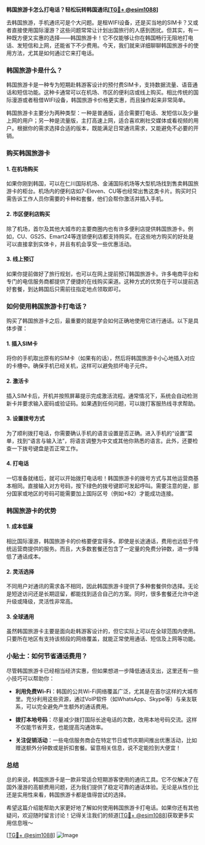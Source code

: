 **韩国旅游卡怎么打电话？轻松玩转韩国通讯[[TG💪+ @esim1088](https://t.me/s/esim1088)]**

去韩国旅游，手机通讯可是个大问题。是租WIFI设备，还是买当地的SIM卡？又或者直接使用国际漫游？这些问题常常让计划出国旅行的人感到困扰。但其实，有一种既方便又实惠的选择——韩国旅游卡！它不仅能够让你在韩国畅行无阻地打电话、发短信和上网，还能省下不少费用。今天，我们就来详细聊聊韩国旅游卡的使用方法，尤其是如何通过它来打电话。

### 韩国旅游卡是什么？

韩国旅游卡是一种专为短期赴韩游客设计的预付费SIM卡，支持数据流量、语音通话和短信功能。这种卡通常可以在机场、市区的便利店或线上购买。相比传统的国际漫游或者租借WIFI设备，韩国旅游卡价格更实惠，而且操作起来非常简单。

韩国旅游卡主要分为两种类型：一种是普通版，适合需要打电话、发短信以及少量上网的用户；另一种是流量版，主打高速上网，适合喜欢刷社交媒体或看视频的用户。根据你的需求选择合适的版本，既能满足日常通讯需求，又能避免不必要的开销。

### 购买韩国旅游卡

#### 1. 在机场购买
如果你刚到韩国，可以在仁川国际机场、金浦国际机场等大型机场找到售卖韩国旅游卡的柜台。机场内的便利店如7-Eleven、CU等也经常出售这类卡片。购买时只需告诉工作人员你需要的卡种和套餐，他们会帮你激活并插入手机。

#### 2. 市区便利店购买
除了机场，首尔及其他大城市的主要商圈内也有许多便利店提供韩国旅游卡。例如，CU、GS25、Emart24等连锁便利店都支持购买。在这些地方购买的好处是可以直接拿到实体卡，并且有机会享受一些优惠活动。

#### 3. 线上预订
如果你提前做好了旅行规划，也可以在网上提前预订韩国旅游卡。许多电商平台和专门的电信服务商都提供了便捷的在线购买渠道。这种方式的优势在于可以提前选好套餐，到达韩国后只需前往指定地点领取即可。

### 如何使用韩国旅游卡打电话？

购买了韩国旅游卡之后，最重要的就是学会如何正确地使用它进行通话。以下是具体步骤：

#### 1. 插入SIM卡
将你的手机取出原有的SIM卡（如果有的话），然后将韩国旅游卡小心地插入对应的卡槽中。确保手机已经关机，这样可以避免损坏电子元件。

#### 2. 激活卡
插入SIM卡后，开机并按照屏幕提示完成激活流程。通常情况下，系统会自动检测新卡并要求输入密码或验证码。如果遇到任何问题，可以拨打客服热线寻求帮助。

#### 3. 设置拨号方式
为了顺利拨打电话，你需要确认手机的语言设置是否正确。进入手机的“设置”菜单，找到“语言与输入法”，将语言调整为中文或其他你熟悉的语言。此外，还要检查一下拨号键盘是否正常工作。

#### 4. 打电话
一切准备就绪后，就可以开始拨打电话啦！韩国旅游卡的拨号方式与其他运营商基本相同。直接输入对方号码，按下绿色的拨号键即可发起呼叫。需要注意的是，部分国家或地区的号码可能需要加上国际区号（例如+82）才能成功连接。

### 韩国旅游卡的优势

#### 1. 成本低廉
相比国际漫游，韩国旅游卡的价格要便宜得多。即使是长途通话，费用也远低于传统运营商提供的服务。而且，大多数套餐还包含了一定量的免费分钟数，进一步降低了通话成本。

#### 2. 灵活选择
不同用户对通讯的需求各不相同，因此韩国旅游卡提供了多种套餐供你选择。无论是短途访问还是长期逗留，都能找到适合自己的方案。同时，很多套餐还允许中途升级或降级，灵活性非常高。

#### 3. 全球通用
虽然韩国旅游卡主要是面向赴韩游客设计的，但它实际上可以在全球范围内使用。只要所在地区有支持该频段的网络覆盖，就能正常使用通话、短信及上网等功能。

### 小贴士：如何节省通话费用？

尽管韩国旅游卡已经相当经济实惠，但如果想进一步降低通话支出，这里还有一些小技巧可以帮助你：

- **利用免费Wi-Fi**：韩国的公共Wi-Fi网络覆盖广泛，尤其是在首尔这样的大城市里。充分利用这些资源，通过VoIP软件（如WhatsApp、Skype等）与亲友联系，可以完全避免产生额外的通话费用。
  
- **拨打本地号码**：尽量减少拨打国际长途电话的次数，改用本地号码交流。这样不仅能节省开支，也能提高沟通效率。

- **关注促销活动**：一些电信服务商会在特定节日或节庆期间推出优惠活动，比如赠送额外分钟数或是折扣套餐。留意相关信息，说不定能捡到大便宜！

### 总结

总的来说，韩国旅游卡是一款非常适合短期游客使用的通讯工具。它不仅解决了在国外漫游的高额费用问题，还为我们提供了稳定可靠的通话体验。无论是从性价比还是实用性来看，韩国旅游卡都是值得尝试的选择。

希望这篇介绍能帮助大家更好地了解如何使用韩国旅游卡打电话。如果你还有其他疑问，欢迎随时留言讨论！记得关注我们的频道[[TG💪+ @esim1088](https://t.me/s/esim1088)]获取更多实用信息哦～

[[TG💪+ @esim1088](https://t.me/s/esim1088)] ![Image](https://i.postimg.cc/4NQfJmqS/Snipaste-2025-05-13-00-14-12.png)